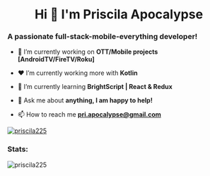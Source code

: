 <h1 align="center">Hi 👋 I'm Priscila Apocalypse</h1>
<h3 align="left">A passionate full-stack-mobile-everything developer!</h3>

- 🔭 I’m currently working on **OTT/Mobile projects [AndroidTV/FireTV/Roku]**

- ❤️ I’m currently working more with **Kotlin**

- 🌱 I’m currently learning **BrightScript | React & Redux**

- 💬 Ask me about **anything, I am happy to help!**

- 📫 How to reach me **pri.apocalypse@gmail.com**

<p align="left"> <a href="https://github.com/ryo-ma/github-profile-trophy"><img src="https://github-profile-trophy.vercel.app/?username=priscila225&column=4&row=1" alt="priscila225" /></a> </p>

<h3 align="left">Stats:</h3>
<p><img align="center" src="https://github-readme-streak-stats.herokuapp.com/?user=priscila225&" alt="priscila225" /></p>
